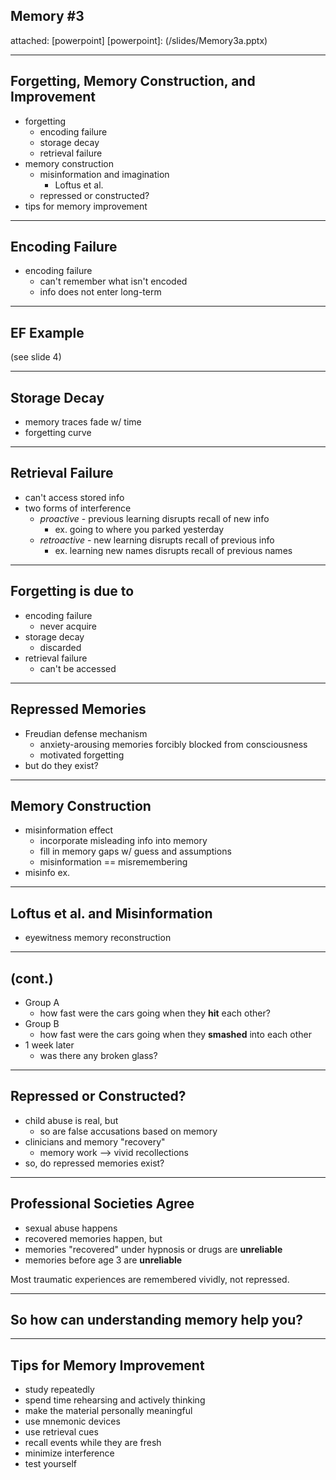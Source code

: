 ## Memory \#3
attached: [powerpoint]
[powerpoint]: (/slides/Memory3a.pptx)

---
## Forgetting, Memory Construction, and Improvement
* forgetting
  * encoding failure
  * storage decay
  * retrieval failure
* memory construction
  * misinformation and imagination
    * Loftus et al.
  * repressed or constructed?
* tips for memory improvement

---
## Encoding Failure
* encoding failure
  * can't remember what isn't encoded
  * info does not enter long-term

---
## EF Example
(see slide 4)

---
## Storage Decay
* memory traces fade w/ time
* forgetting curve

---
## Retrieval Failure
* can't access stored info
* two forms of interference
  * _proactive_ - previous learning disrupts recall of new info
    * ex. going to where you parked yesterday
  * _retroactive_ - new learning disrupts recall of previous info
    * ex. learning new names disrupts recall of previous names

---
## Forgetting is due to
* encoding failure
  * never acquire
* storage decay
  * discarded
* retrieval failure
  * can't be accessed

---
## Repressed Memories
* Freudian defense mechanism
  * anxiety-arousing memories forcibly blocked from consciousness
  * motivated forgetting
* but do they exist?

---
## Memory Construction
* misinformation effect
  * incorporate misleading info into memory
  * fill in memory gaps w/ guess and assumptions
  * misinformation == misremembering
* misinfo ex.

---
## Loftus et al. and Misinformation
* eyewitness memory reconstruction

---
## (cont.)
* Group A
  * how fast were the cars going when they **hit** each other?
* Group B
  * how fast were the cars going when they **smashed** into each other
* 1 week later
  * was there any broken glass?

---
## Repressed or Constructed?
* child abuse is real, but
  * so are false accusations based on memory
* clinicians and memory "recovery"
  * memory work --> vivid recollections
* so, do repressed memories exist?

---
## Professional Societies Agree
* sexual abuse happens
* recovered memories happen, but
* memories "recovered" under hypnosis or drugs are **unreliable**
* memories before age 3 are **unreliable**

Most traumatic experiences are remembered vividly, not repressed.

---
## So how can understanding memory help you?

---
## Tips for Memory Improvement
* study repeatedly
* spend time rehearsing and actively thinking
* make the material personally meaningful
* use mnemonic devices
* use retrieval cues
* recall events while they are fresh
* minimize interference
* test yourself
